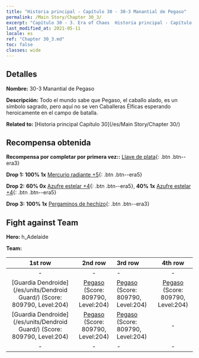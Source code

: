 ```yaml
---
title: "Historia principal - Capítulo 30 - 30-3 Manantial de Pegaso"
permalink: /Main Story/Chapter 30_3/
excerpt: "Capítulo 30 - 3. Era of Chaos  Historia principal - Capítulo 30_3. 30-3 Manantial de Pegaso"
last_modified_at: 2021-05-11
locale: es
ref: "Chapter 30_3.md"
toc: false
classes: wide
---
```


## Detalles

 **Nombre:** 30-3 Manantial de Pegaso

 **Descripción:** Todo el mundo sabe que Pegaso, el caballo alado, es un símbolo sagrado, pero aquí no se ven Caballeras Élficas esperando heroicamente en el campo de batalla.

 **Related to:** [Historia principal Capítulo 30](/es/Main Story/Chapter 30/)

## Recompensa obtenida

 **Recompensa por completar por primera vez::** [Llave de plata](/ItemsES/con_693/){: .btn .btn--era3}

 **Drop 1:** **100% 1x** [Mercurio radiante +5](/ItemsES/mat_98/){: .btn .btn--era5}

 **Drop 2:** **60% 0x** [Azufre estelar +4](/ItemsES/mat_92/){: .btn .btn--era5}, **40% 1x** [Azufre estelar +4](/ItemsES/mat_92/){: .btn .btn--era5}

 **Drop 3:** **100% 1x** [Pergaminos de hechizo](/ItemsES/con_694/){: .btn .btn--era3}


## Fight against Team
 **Hero:** h_Adelaide

 **Team:**


  | 1st row | 2nd row | 3rd row | 4th row |
  |:----:|:----:|:----|:----:|
  | - | - | - | - |
  | [Guardia Dendroide](/es/units/Dendroid Guard/) (Score: 809790, Level:204)  | [Pegaso](/es/units/Pegasus/) (Score: 809790, Level:204)  | [Pegaso](/es/units/Pegasus/) (Score: 809790, Level:204)  | [Pegaso](/es/units/Pegasus/) (Score: 809790, Level:204)  |
  | [Guardia Dendroide](/es/units/Dendroid Guard/) (Score: 809790, Level:204)  | [Pegaso](/es/units/Pegasus/) (Score: 809790, Level:204)  | [Pegaso](/es/units/Pegasus/) (Score: 809790, Level:204)  | - |
  | - | - | - | - |


